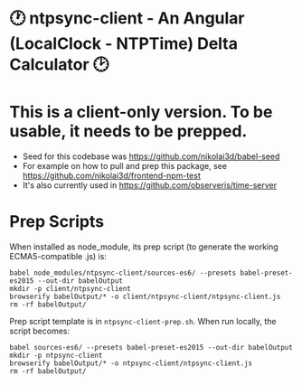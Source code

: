 # :clock1: **ntpsync-client** - An Angular (LocalClock - NTPTime) Delta Calculator :clock2:

# This is a client-only version. To be usable, it needs to be prepped.

   * Seed for this codebase was https://github.com/nikolai3d/babel-seed
   * For example on how to pull and prep this package, see https://github.com/nikolai3d/frontend-npm-test
   * It's also currently used in https://github.com/observeris/time-server

# Prep Scripts 

When installed as node_module, its prep script (to generate the working ECMA5-compatible .js) is:

```
babel node_modules/ntpsync-client/sources-es6/ --presets babel-preset-es2015 --out-dir babelOutput
mkdir -p client/ntpsync-client
browserify babelOutput/* -o client/ntpsync-client/ntpsync-client.js
rm -rf babelOutput/
```

Prep script template is in `ntpsync-client-prep.sh`. When run locally, the script becomes:

```
babel sources-es6/ --presets babel-preset-es2015 --out-dir babelOutput
mkdir -p ntpsync-client
browserify babelOutput/* -o ntpsync-client/ntpsync-client.js
rm -rf babelOutput/
```
